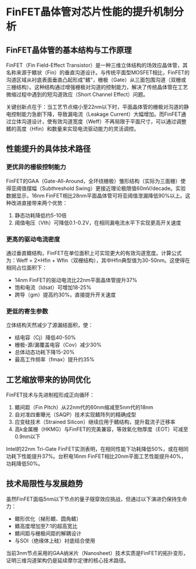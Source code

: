 # FinFET晶体管对芯片性能的提升机制分析

## FinFET晶体管的基本结构与工作原理

FinFET（Fin Field-Effect Transistor）是一种三维立体结构的场效应晶体管，其名称来源于鳍状（Fin）的垂直沟道设计。与传统平面型MOSFET相比，FinFET的沟道区域从衬底表面垂直凸起形成"鳍"，栅极（Gate）从三面包围沟道（双栅或三栅结构）。这种结构通过增强栅极对沟道的控制能力，解决了传统晶体管在工艺微缩过程中遇到的短沟道效应（Short Channel Effect）问题。

关键创新点在于：当工艺节点缩小至22nm以下时，平面晶体管的栅极对沟道的静电控制能力急剧下降，导致漏电流（Leakage Current）大幅增加。而FinFET通过立体沟道设计，使有效沟道宽度（Weff）不再局限于平面尺寸，可以通过调整鳍的高度（Hfin）和数量来实现电流驱动能力的灵活调控。

## 性能提升的具体技术路径

### 更优异的栅极控制能力

FinFET的GAA（Gate-All-Around，全环绕栅极）雏形结构（实际为三面栅）使得亚阈值摆幅（Subthreshold Swing）更接近理论极限值60mV/decade。实验数据显示，16nm FinFET相比28nm平面晶体管可将亚阈值泄漏降低90%以上。这种改进直接带来两个优势：
1. 静态功耗降低约5-10倍
2. 阈值电压（Vth）可降低0.1-0.2V，在相同漏电流水平下实现更高开关速度

### 更高的驱动电流密度

通过垂直鳍结构，FinFET在单位面积上可实现更大的有效沟道宽度。计算公式为：Weff = 2×Hfin + Wfin（双栅结构），其中Hfin典型值为30-50nm。这使得在相同占位面积下：
- 14nm FinFET的驱动电流比22nm平面晶体管提升37%
- 饱和电流（Idsat）可增加18-25%
- 跨导（gm）提高约30%，直接提升开关速度

### 更低的寄生参数

立体结构天然减少了源漏结面积，使：
- 结电容（Cj）降低40-50%
- 栅极-源/漏覆盖电容（Cov）减少30%
- 总体动态功耗下降15-20%
- 最高工作频率（fmax）提升约35%

## 工艺缩放带来的协同优化

FinFET技术与先进制程形成正向循环：
1. 鳍间距（Fin Pitch）从22nm代的60nm缩减至5nm代的18nm
2. 自对准四重曝光（SAQP）技术实现鳍阵列的精确成型
3. 应变硅技术（Strained Silicon）继续应用于鳍结构，提升载流子迁移率
4. 高k金属栅（HKMG）与FinFET的完美兼容，等效氧化物厚度（EOT）可减至0.9nm以下

Intel的22nm Tri-Gate FinFET实测表明，在相同性能下功耗降低50%，或在相同功耗下性能提升37%。台积电16nm FinFET相比20nm平面工艺性能提升40%，功耗降低50%。

## 技术局限性与发展趋势

虽然FinFET面临5nm以下节点的量子隧穿效应挑战，但通过以下演进仍保持生命力：
- 鳍形优化（梯形鳍、圆角鳍）
- 鳍高度增加至7:1的超高宽比
- 鳍间距与栅极间距的解耦设计
- 与SOI（绝缘体上硅）衬底结合使用

当前3nm节点采用的GAA纳米片（Nanosheet）技术实质是FinFET的拓扑变形，证明三维沟道架构仍是延续摩尔定律的核心技术路径。